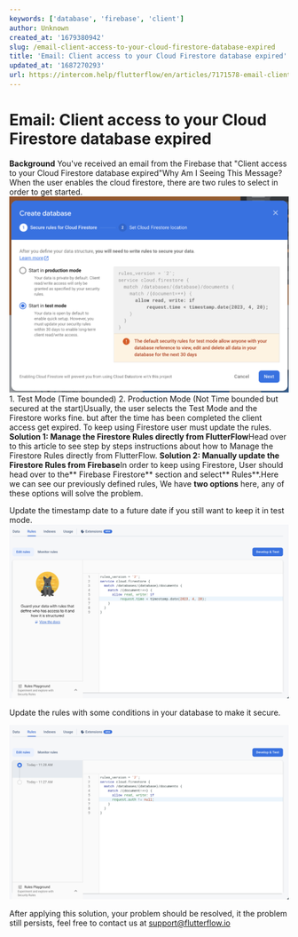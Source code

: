 ```yaml
---
keywords: ['database', 'firebase', 'client']
author: Unknown
created_at: '1679380942'
slug: /email-client-access-to-your-cloud-firestore-database-expired
title: 'Email: Client access to your Cloud Firestore database expired'
updated_at: '1687270293'
url: https://intercom.help/flutterflow/en/articles/7171578-email-client-access-to-your-cloud-firestore-database-expired
---
```

# Email: Client access to your Cloud Firestore database expired

**Background**
You've received an email from the Firebase that "Client access to your Cloud Firestore database expired"​
Why Am I Seeing This Message?
When the user enables the cloud firestore, there are two rules to select in order to get started. 
![](../../assets/20250430121224235710.png)1. Test Mode (Time bounded)
2. Production Mode (Not Time bounded but secured at the start)Usually, the user selects the Test Mode and the Firestore works fine. but after the time has been completed the client access get expired. To keep using Firestore user must update the rules.​
**Solution 1: Manage the Firestore Rules directly from FlutterFlow**Head over to this article to see step by steps instructions about how to Manage the Firestore Rules directly from FlutterFlow.
**Solution 2: Manually update the Firestore Rules from Firebase**In order to keep using Firestore, User should head over to the** Firebase Firestore** section and select** Rules**.Here we can see our previously defined rules, We have **two options** here, any of these options will solve the problem.

Update the timestamp date to a future date if you still want to keep it in test mode.​
![](../../assets/20250430121224547832.png)

Update the rules with some conditions in your database to make it secure.

![](../../assets/20250430121224874215.png)

After applying this solution, your problem should be resolved, it the problem still persists, feel free to contact us at support@flutterflow.io​